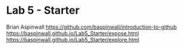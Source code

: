 # Lab 5 - Starter
Brian Aspinwall
https://github.com/baspinwall/introduction-to-github
https://baspinwall.github.io/Lab5_Starter/expose.html
https://baspinwall.github.io/Lab5_Starter/explore.html
